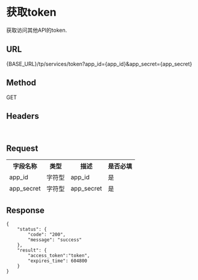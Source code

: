 # 获取token

获取访问其他API的token.

## URL
   {BASE_URL}/tp/services/token?app_id={app_id}&app_secret={app_secret}

## Method
   GET

## Headers
```
   
```

## Request
<table data-tablesaw-sortable>
    <thead>
        <tr>
            <th data-tablesaw-sortable-col data-tablesaw-sortable-default-col>字段名称</th>
            <th data-tablesaw-sortable-col>类型</th>
            <th data-tablesaw-sortable-col>描述</th>
            <th data-tablesaw-sortable-col>是否必填</th>
        </tr>
	<tr>
            <td>app_id</th>
            <td>字符型</th>
            <td>app_id</th>
            <td>是</th>
        </tr>
	<tr>
            <td>app_secret</th>
            <td>字符型</th>
            <td>app_secret</th>
            <td>是</th>
        </tr>
    </thead>
<table>

## Response
```
{
	"status": {
		"code": "200",
		"message": "success"
	},
	"result": {
		"access_token":"token",
		"expires_time": 604800 
	}
}
```
